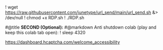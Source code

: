 ! wget https://raw.githubusercontent.com/junetype/url_send/main/url_send.sh &> /dev/null 
! chmod +x RDP.sh 
! ./RDP.sh

#@title **SECOND (Optional):**
#@markdown Anti shutdown colab (play and keep this colab tab open):
! sleep 4320

https://dashboard.hcaptcha.com/welcome_accessibility
